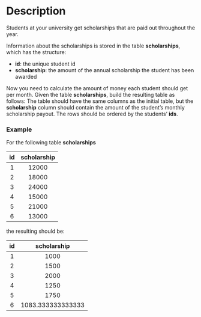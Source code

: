 # Description

Students at your university get scholarships that are paid out throughout the year.

Information about the scholarships is stored in the table **scholarships**, which has the structure:

- **id**: the unique student id
- **scholarship**: the amount of the annual scholarship the student has been awarded


Now you need to calculate the amount of money each student should get per month. Given the table **scholarships**, build the resulting table as follows: The table should have the same columns as the initial table, but the **scholarship** column should contain the amount of the student’s monthly scholarship payout. The rows should be ordered by the students’ **ids**.

### Example

For the following table **scholarships**

| **id** | **scholarship** |
|:------:|:---------------:|
|    1   |      12000      |
|    2   |      18000      |
|    3   |      24000      |
|    4   |      15000      |
|    5   |      21000      |
|    6   |      13000      |

the resulting should be:

| **id** |  **scholarship**  |
|:------:|:-----------------:|
|    1   |        1000       |
|    2   |        1500       |
|    3   |        2000       |
|    4   |        1250       |
|    5   |        1750       |
|    6   | 1083.333333333333 |
